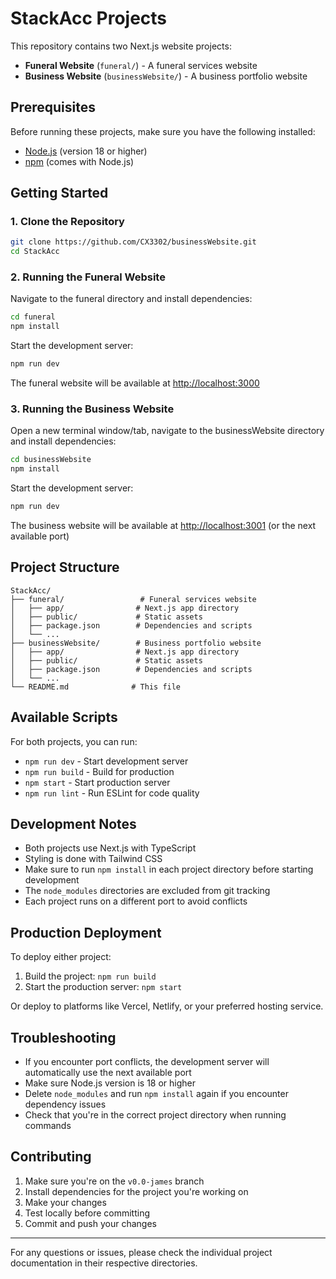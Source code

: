 # StackAcc Projects

This repository contains two Next.js website projects:

- **Funeral Website** (`funeral/`) - A funeral services website
- **Business Website** (`businessWebsite/`) - A business portfolio website

## Prerequisites

Before running these projects, make sure you have the following installed:

- [Node.js](https://nodejs.org/) (version 18 or higher)
- [npm](https://www.npmjs.com/) (comes with Node.js)

## Getting Started

### 1. Clone the Repository

```bash
git clone https://github.com/CX3302/businessWebsite.git
cd StackAcc
```

### 2. Running the Funeral Website

Navigate to the funeral directory and install dependencies:

```bash
cd funeral
npm install
```

Start the development server:

```bash
npm run dev
```

The funeral website will be available at [http://localhost:3000](http://localhost:3000)

### 3. Running the Business Website

Open a new terminal window/tab, navigate to the businessWebsite directory and install dependencies:

```bash
cd businessWebsite
npm install
```

Start the development server:

```bash
npm run dev
```

The business website will be available at [http://localhost:3001](http://localhost:3001) (or the next available port)

## Project Structure

```
StackAcc/
├── funeral/                 # Funeral services website
│   ├── app/                # Next.js app directory
│   ├── public/             # Static assets
│   ├── package.json        # Dependencies and scripts
│   └── ...
├── businessWebsite/        # Business portfolio website
│   ├── app/                # Next.js app directory
│   ├── public/             # Static assets
│   ├── package.json        # Dependencies and scripts
│   └── ...
└── README.md              # This file
```

## Available Scripts

For both projects, you can run:

- `npm run dev` - Start development server
- `npm run build` - Build for production
- `npm start` - Start production server
- `npm run lint` - Run ESLint for code quality

## Development Notes

- Both projects use Next.js with TypeScript
- Styling is done with Tailwind CSS
- Make sure to run `npm install` in each project directory before starting development
- The `node_modules` directories are excluded from git tracking
- Each project runs on a different port to avoid conflicts

## Production Deployment

To deploy either project:

1. Build the project: `npm run build`
2. Start the production server: `npm start`

Or deploy to platforms like Vercel, Netlify, or your preferred hosting service.

## Troubleshooting

- If you encounter port conflicts, the development server will automatically use the next available port
- Make sure Node.js version is 18 or higher
- Delete `node_modules` and run `npm install` again if you encounter dependency issues
- Check that you're in the correct project directory when running commands

## Contributing

1. Make sure you're on the `v0.0-james` branch
2. Install dependencies for the project you're working on
3. Make your changes
4. Test locally before committing
5. Commit and push your changes

---

For any questions or issues, please check the individual project documentation in their respective directories. 